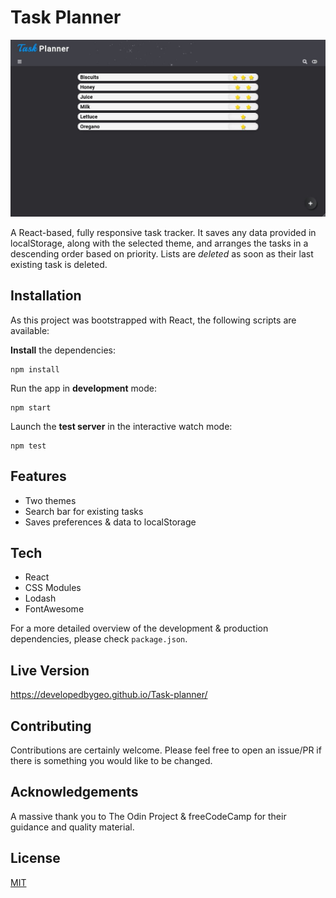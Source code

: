 # Task Planner

<img src='./public/sample.jpg' width='800px' />

A React-based, fully responsive task tracker. It saves any data provided in localStorage, along with the selected theme, and arranges the tasks in a descending order based on priority. Lists are _deleted_ as soon as their last existing task is deleted.

## Installation

As this project was bootstrapped with React, the following scripts are available:

**Install** the dependencies:

```
npm install
```

Run the app in **development** mode:

```
npm start
```

Launch the **test server** in the interactive watch mode:

```
npm test
```

## Features

- Two themes
- Search bar for existing tasks
- Saves preferences & data to localStorage

## Tech

- React
- CSS Modules
- Lodash
- FontAwesome

For a more detailed overview of the development & production dependencies, please check `package.json`.

## Live Version

<https://developedbygeo.github.io/Task-planner/>

## Contributing

Contributions are certainly welcome. Please feel free to open an issue/PR if there is something you would like to be changed.

## Acknowledgements

A massive thank you to The Odin Project & freeCodeCamp for their guidance and quality material.

## License

[MIT](./LICENSE.md)
